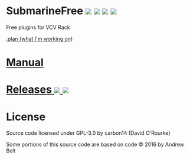 # SubmarineFree ![](https://github.com/david-c14/SubmarineFree/workflows/Release/badge.svg) ![](https://github.com/david-c14/SubmarineFree/workflows/Develop/badge.svg) ![](https://img.shields.io/github/v/release/david-c14/SubmarineFree?logo=github) ![](https://img.shields.io/github/release-date/david-c14/SubmarineFree?logo=github)
Free plugins for VCV Rack

[.plan (what I'm working on)](https://github.com/david-c14/SubmarineFree/issues/23)

# [Manual](https://github.com/david-c14/SubmarineFree/blob/master/manual/index.md)

# [Releases ![](https://img.shields.io/github/v/release/david-c14/SubmarineFree) ![](https://img.shields.io/github/release-date/david-c14/SubmarineFree)](https://github.com/david-c14/SubmarineFree/releases)

# License
Source code licensed under GPL-3.0 by carbon14 (David O'Rourke)

Some portions of this source code are based on code © 2016 by Andrew Belt
